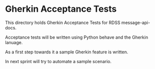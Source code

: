 # Gherkin Acceptance Tests

This directory holds Gherkin Acceptance Tests for RDSS message-api-docs.

Acceptance tests will be written using Python behave and the Gherkin lanuage.

As a first step towards it a sample Gherkin feature is written. 

In next sprint will try to automate a sample scenario.  
